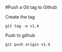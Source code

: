 #Push a Git tag to Github

Create the tag

    git tag -a v1.4

Push to github

    git push origin v1.4
